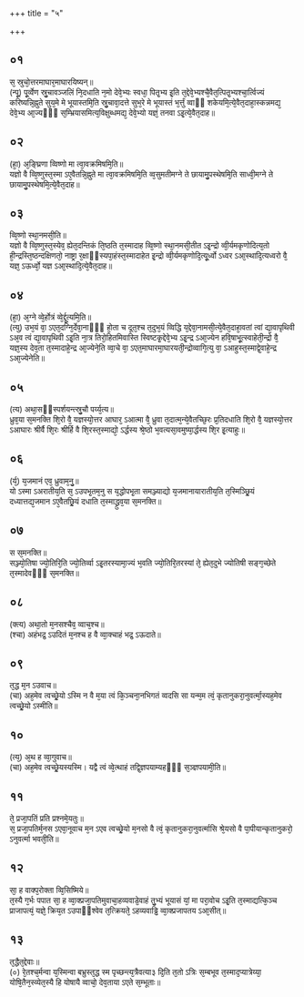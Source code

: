 +++
title = "५"

+++
## ०१
स᳘ स्रुचो᳘त्तरमाघार᳘माघारयिष्यन्॥  
(न्पू᳘) पू᳘र्व्वेण स्रु᳘चावञ्जलिं नि᳘दधाति न᳘मो देवे᳘भ्यः स्वधा᳘ पितृ᳘भ्य इ᳘ति त᳘द्देवे᳘भ्यश्चै᳘वैत᳘त्पितृ᳘भ्यश्चा᳘र्त्विज्यं करिष्यन्नि᳘ह्नुते सुय᳘मे मे भूयास्तमि᳘ति स्रु᳘चावा᳘दत्ते सुभ᳘रे मे भूयास्तं भ᳘र्त्तुं व्वाᳫं शकेयमि᳘त्ये᳘वैत᳘दाहा᳘स्कन्नमद्य᳘ देवे᳘भ्य आ᳘ज्यᳫँ᳭ स᳘म्भ्रियासमित्य᳘विक्षुब्धमद्य᳘ देवे᳘भ्यो यज्ञं᳘ तनवा ऽइ᳘त्ये᳘वैत᳘दाह॥  
## ०२
(हा᳘) अ᳘ङ्घ्रिणा व्विष्णो मा त्वा᳘वक्रमिषमि᳘ति॥  
यज्ञो वै व्वि᳘ष्णुस्त᳘स्मा ऽए᳘वैतन्नि᳘ह्नुते मा त्वा᳘वक्रमिषमि᳘ति व्व᳘सुमतीमग्ने ते छायामु᳘पस्थेषमि᳘ति साध्वी᳘मग्ने ते छायामु᳘पस्थेषमि᳘त्ये᳘वैत᳘दाह॥  
## ०३
व्वि᳘ष्णो स्था᳘नमसी᳘ति॥  
यज्ञो वै व्वि᳘ष्णुस्त᳘स्येव᳘ ह्येत᳘दन्तिकं ति᳘ष्ठति त᳘स्मादाह व्वि᳘ष्णो स्था᳘नमसी᳘तीत ऽइ᳘न्द्रो व्वी᳘र्यमकृणोदित्य᳘तो ही᳘न्द्रस्ति᳘ष्ठन्दक्षिणतो᳘ नाष्ट्रा र᳘क्षाᳫंस्यपा᳘हंस्त᳘स्मादाहेत इ᳘न्द्रो व्वी᳘र्यमकृणोदि᳘त्यू᳘र्ध्वो ऽध्वर ऽआ᳘स्थादि᳘त्यध्वरो वै᳘ यज्ञ᳘ ऽऊर्ध्वो᳘ यज्ञ ऽआ᳘स्थादि᳘त्ये᳘वैत᳘दाह॥  
## ०४
(हा᳘) अ᳘ग्ने व्वे᳘र्होत्रं व्वे᳘र्द्दू᳘त्यमि᳘ति॥  
(त्यु) उभ᳘यं वा᳘ ऽएत᳘दग्नि᳘र्देवा᳘नाᳫँ᳭ हो᳘ता च दूत᳘श्च त᳘दुभ᳘यं व्विद्धि य᳘द्देवा᳘नामसी᳘त्ये᳘वैत᳘दाहा᳘वतां त्वां द्या᳘वापृथिवी ऽअ᳘व त्वं द्या᳘वापृथिवी ऽइ᳘ति ना᳘त्र तिरो᳘हितमिवास्ति स्विष्टकृ᳘द्देवे᳘भ्य ऽइ᳘न्द्र ऽआ᳘ज्येन हवि᳘षाभू᳘त्स्वाहेती᳘न्द्रो वै᳘ यज्ञ᳘स्य देव᳘ता त᳘स्मादाहे᳘न्द्र आ᳘ज्येने᳘ति व्वा᳘चे वा᳘ ऽएत᳘माघारमा᳘घारयती᳘न्द्रोव्वागि᳘त्यु वा᳘ ऽआहुस्त᳘स्माद्वे᳘वाहे᳘न्द्र ऽआ᳘ज्येनेति॥  
## ०५
(त्य) अथा᳘सᳫंस्पर्शयन्त्स्रु᳘चौ पर्य्य᳘त्य॥  
ध्रुव᳘या स᳘मनक्ति शि᳘रो वै᳘ यज्ञस्यो᳘त्तर आघार᳘ ऽआत्मा वै᳘ ध्रुवा त᳘दात्म᳘न्ये᳘वैतच्छि᳘रः प्र᳘तिदधाति शि᳘रो वै᳘ यज्ञस्यो᳘त्तर ऽआघारः श्रीर्वै शि᳘रः श्रीर्हि वै शि᳘रस्त᳘स्माद्यो᳘ ऽर्द्धस्य श्रे᳘ष्ठो भ᳘वत्यसा᳘वमुष्या᳘र्द्धस्य शि᳘र इ᳘त्याहुः॥  
## ०६
(र्य᳘) य᳘जमानं एव᳘ ध्रुवाम᳘नु᳘॥  
यो ऽस्मा ऽअरातीय᳘ति स᳘ ऽउपभृ᳘तम᳘नु स य᳘द्धोपभृ᳘ता समञ्ज्याद्यो य᳘जमानायारातीय᳘ति त᳘स्मिञ्छ्रि᳘यं दध्यात्तद्य᳘जमान ऽए᳘वैतछ्रि᳘यं दधाति त᳘स्माद्ध्रुव᳘या स᳘मनक्ति॥  
## ०७
स स᳘मनक्ति॥  
सञ्ज्यो᳘तिषा ज्यो᳘तिरि᳘ति ज्यो᳘तिर्व्वा ऽइ᳘तरस्यामा᳘ज्यं भ᳘वति ज्यो᳘तिरि᳘तरस्यां ते᳘ ह्येत᳘दुभे ज्योतिषी सङ्ग᳘च्छेते त᳘स्मादेवᳫँ᳭ स᳘मनक्ति॥  
## ०८
(क्त्य) अथा᳘तो म᳘नसश्चैव᳘ व्वाच᳘श्च॥  
(श्चा) अहंभद्र᳘ ऽउदितं म᳘नश्च ह वै व्वा᳘क्चाहं भद्र᳘ ऽऊदाते॥  
## ०९
त᳘द्ध म᳘न ऽउवाच॥  
(चा) अह᳘मेव त्वच्छ्रे᳘यो ऽस्मि न वै म᳘या त्वं कि᳘ञ्चना᳘नभिगतं व्वदसि सा यन्म᳘म त्वं᳘ कृतानुकरा᳘नुवर्त्मा᳘स्यह᳘मेव त्वच्छ्रे᳘यो ऽस्मीति॥  
## १०
(त्य᳘) अ᳘थ ह व्वा᳘गुवाच॥  
(चा) अह᳘मेव त्वच्छ्रे᳘यस्यस्मि। यद्वै त्वं व्वे᳘त्थाहं तद्वि᳘ज्ञपयाम्यहᳫँ᳭ स᳘ञ्ज्ञपयामी᳘ति॥  
## ११
ते᳘ प्रजा᳘पतिं प्रति प्रश्नमे᳘यतुः॥  
स᳘ प्रजा᳘पतिर्म᳘नस ऽएवा᳘नूवाच म᳘न ऽएव त्वच्छ्रे᳘यो म᳘नसो वै त्वं᳘ कृतानुकरा᳘नुवर्त्मासि श्रे᳘यसो वै पा᳘पीयान्कृतानुकरो᳘ ऽनुवर्त्मा भवती᳘ति॥  
## १२
सा᳘ ह वाक्प᳘रोक्ता व्वि᳘सिष्मिये॥  
त᳘स्यै ग᳘र्भः पपात सा᳘ ह व्वा᳘क्प्रजा᳘पतिमुवाचा᳘हव्यवाडे᳘वाहं तु᳘भ्यं भूयासं यां᳘ मा परा᳘वोच ऽइ᳘ति त᳘स्माद्यत्कि᳘ञ्च प्राजापत्यं᳘ यज्ञे᳘ क्रिय᳘त ऽउपाᳫंश्वेव त᳘त्क्रियते᳘ ऽहव्यवाड्ढि व्वा᳘क्प्रजापतय ऽआ᳘सीत्॥  
## १३
त᳘द्धैत᳘द्देवाः॥  
(०) रे᳘तश्च᳘र्मन्वा य᳘स्मिन्वा बभ्रुस्त᳘द्ध स्म पृच्छन्त्य᳘त्रैवत्या३ दि᳘ति त᳘तो ऽत्रिः स᳘म्बभूव त᳘स्माद᳘प्यात्रेय्या᳘ योषि᳘तैन᳘स्व्येत᳘स्यै हि योषायै व्वाचो᳘ देव᳘ताया ऽएते स᳘म्भूताः॥  